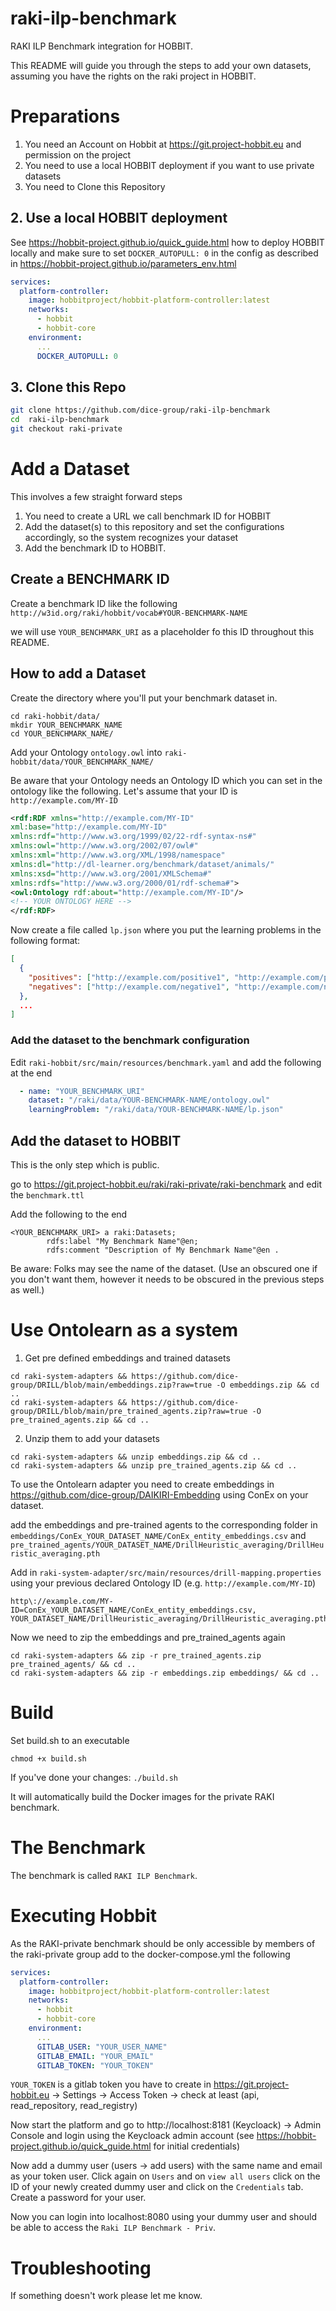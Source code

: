 # raki-ilp-benchmark
RAKI ILP Benchmark integration for HOBBIT.

This README will guide you through the steps to add your own datasets, assuming you have the rights on the raki project in HOBBIT. 

# Preparations

1. You need an Account on Hobbit at https://git.project-hobbit.eu and permission on the project
2. You need to use a local HOBBIT deployment if you want to use private datasets
3. You need to Clone this Repository

## 2. Use a local HOBBIT deployment

See https://hobbit-project.github.io/quick_guide.html how to deploy HOBBIT locally and make sure to set `DOCKER_AUTOPULL: 0` in the config as described in https://hobbit-project.github.io/parameters_env.html

```yaml
services:
  platform-controller:
    image: hobbitproject/hobbit-platform-controller:latest
    networks:
      - hobbit
      - hobbit-core
    environment:
      ...
      DOCKER_AUTOPULL: 0
```

## 3. Clone this Repo 

```bash
git clone https://github.com/dice-group/raki-ilp-benchmark 
cd  raki-ilp-benchmark
git checkout raki-private
```

# Add a Dataset

This involves a few straight forward steps

1. You need to create a URL we call benchmark ID for HOBBIT
2. Add the dataset(s) to this repository and set the configurations accordingly, so the system recognizes your dataset
3. Add the benchmark ID to HOBBIT. 

## Create a BENCHMARK ID

Create a benchmark ID like the following 
`http://w3id.org/raki/hobbit/vocab#YOUR-BENCHMARK-NAME` 

we will use `YOUR_BENCHMARK_URI` as a placeholder fo this ID throughout this README.


## How to add a Dataset

Create the directory where you'll put your benchmark dataset in.

```
cd raki-hobbit/data/
mkdir YOUR_BENCHMARK_NAME
cd YOUR_BENCHMARK_NAME/
```

Add your Ontology `ontology.owl` into `raki-hobbit/data/YOUR_BENCHMARK_NAME/`

Be aware that your Ontology needs an Ontology ID which you can set in the ontology like the following. Let's assume that your ID is `http://example.com/MY-ID`

```xml
<rdf:RDF xmlns="http://example.com/MY-ID"
xml:base="http://example.com/MY-ID"
xmlns:rdf="http://www.w3.org/1999/02/22-rdf-syntax-ns#"
xmlns:owl="http://www.w3.org/2002/07/owl#"
xmlns:xml="http://www.w3.org/XML/1998/namespace"
xmlns:dl="http://dl-learner.org/benchmark/dataset/animals/"
xmlns:xsd="http://www.w3.org/2001/XMLSchema#"
xmlns:rdfs="http://www.w3.org/2000/01/rdf-schema#">
<owl:Ontology rdf:about="http://example.com/MY-ID"/>
<!-- YOUR ONTOLOGY HERE -->
</rdf:RDF>
```

Now create a file called `lp.json` where you put the learning problems in the following format:

```json
[
  {
    "positives": ["http://example.com/positive1", "http://example.com/positive2" ...],
    "negatives": ["http://example.com/negative1", "http://example.com/negative2" ...]
  },
  ...
]
```

### Add the dataset to the benchmark configuration

Edit `raki-hobbit/src/main/resources/benchmark.yaml` and add the following at the end

```yaml
  - name: "YOUR_BENCHMARK_URI"
    dataset: "/raki/data/YOUR-BENCHMARK-NAME/ontology.owl"
    learningProblem: "/raki/data/YOUR-BENCHMARK-NAME/lp.json"
```

## Add the dataset to HOBBIT

This is the only step which is public. 

go to https://git.project-hobbit.eu/raki/raki-private/raki-benchmark and edit the `benchmark.ttl` 

Add the following to the end

```properties
<YOUR_BENCHMARK_URI> a raki:Datasets;
		rdfs:label "My Benchmark Name"@en;
		rdfs:comment "Description of My Benchmark Name"@en .

```

Be aware: Folks may see the name of the dataset. (Use an obscured one if you don't want them, however it needs to be obscured in the previous steps as well.)

# Use Ontolearn as a system

1. Get pre defined embeddings and trained datasets
```
cd raki-system-adapters && https://github.com/dice-group/DRILL/blob/main/embeddings.zip?raw=true -O embeddings.zip && cd ..
cd raki-system-adapters && https://github.com/dice-group/DRILL/blob/main/pre_trained_agents.zip?raw=true -O pre_trained_agents.zip && cd ..
```

2. Unzip them to add your datasets
```
cd raki-system-adapters && unzip embeddings.zip && cd ..
cd raki-system-adapters && unzip pre_trained_agents.zip && cd ..
```

To use the Ontolearn adapter you need to create embeddings in https://github.com/dice-group/DAIKIRI-Embedding using ConEx on your dataset. 

add the embeddings and pre-trained agents to the corresponding folder in `embeddings/ConEx_YOUR_DATASET_NAME/ConEx_entity_embeddings.csv` and `pre_trained_agents/YOUR_DATASET_NAME/DrillHeuristic_averaging/DrillHeuristic_averaging.pth`

Add in `raki-system-adapter/src/main/resources/drill-mapping.properties` using your previous declared Ontology ID (e.g. `http://example.com/MY-ID`)

```properties
http\://example.com/MY-ID=ConEx_YOUR_DATASET_NAME/ConEx_entity_embeddings.csv, YOUR_DATASET_NAME/DrillHeuristic_averaging/DrillHeuristic_averaging.pth
```

Now we need to zip the embeddings and pre_trained_agents again

```
cd raki-system-adapters && zip -r pre_trained_agents.zip pre_trained_agents/ && cd ..
cd raki-system-adapters && zip -r embeddings.zip embeddings/ && cd ..
```

# Build 

Set build.sh to an executable

`chmod +x build.sh`

If you've done your changes:
`./build.sh`

It will automatically build the Docker images for the private RAKI benchmark.


# The Benchmark 

The benchmark is called `RAKI ILP Benchmark`. 

# Executing Hobbit

As the RAKI-private benchmark should be only accessible by members of the raki-private group 
add to the docker-compose.yml  the following

```yaml
services:
  platform-controller:
    image: hobbitproject/hobbit-platform-controller:latest
    networks:
      - hobbit
      - hobbit-core
    environment:
      ...
      GITLAB_USER: "YOUR_USER_NAME"
      GITLAB_EMAIL: "YOUR_EMAIL"
      GITLAB_TOKEN: "YOUR_TOKEN"
```
 
`YOUR_TOKEN` is a gitlab token you have to create in https://git.project-hobbit.eu  -> Settings -> Access Token -> check at least (api, read_repository, read_registry)

Now start the platform and go to http://localhost:8181 (Keycloack) -> Admin Console and login using the Keycloack admin account (see https://hobbit-project.github.io/quick_guide.html for initial credentials) 

Now add a dummy user (users -> add users) with the same name and email as your token user. 
Click again on `Users` and on `view all users` click on the ID of your newly created dummy user and click on the `Credentials` tab. 
Create a password for your user. 

Now you can login into localhost:8080 using your dummy user and should be able to access the `Raki ILP Benchmark - Priv`.


# Troubleshooting

If something doesn't work please let me know. 
